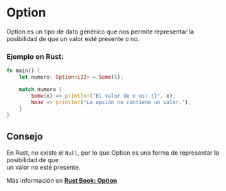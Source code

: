 # Option
Option es un tipo de dato genérico que nos permite representar la posibilidad de que un valor 
esté presente o no.
### Ejemplo en Rust:
```rust
fn main() {
    let numero: Option<i32> = Some(5);

    match numero {
        Some(x) => println!("El valor de x es: {}", x),
        None => println!("La opción no contiene un valor."),
    }
}
```

## Consejo
En Rust, no existe el `Null`, por lo que Option es una forma de representar la posibilidad de que \
un valor no esté presente.

Más información en [**Rust Book: Option**](https://book.rustlang-es.org/rust-book-es/ch06-01-defining-an-enum.html#el-enum-option-y-sus-ventajas-sobre-los-valores-null)